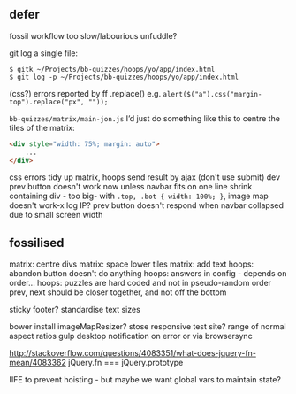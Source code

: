 ## defer



fossil workflow too slow/labourious
unfuddle?


git log a single file:

    $ gitk ~/Projects/bb-quizzes/hoops/yo/app/index.html
    $ git log -p ~/Projects/bb-quizzes/hoops/yo/app/index.html


(css?) errors reported by ff
.replace() e.g. `alert($("a").css("margin-top").replace("px", ""));`

`bb-quizzes/matrix/main-jon.js`
I’d just do something like this to centre the tiles of the matrix:  

```html
<div style="width: 75%; margin: auto">
    ...
</div>
```

css errors
tidy up matrix, hoops
send result by ajax (don't use submit)
dev prev button doesn't work now unless navbar fits on one line
shrink containing div - too big-
with `.top, .bot { width: 100%; }`, image map doesn't work-x
log IP?
prev button doesn't respond when navbar collapsed due to small screen width

## fossilised

matrix: centre divs
matrix: space lower tiles
matrix: add text
hoops: abandon button doesn't do anything
hoops: answers in config - depends on order...
hoops: puzzles are hard coded and not in pseudo-random order
prev, next should be closer together, and not off the bottom

sticky footer?
standardise text sizes

bower install imageMapResizer?
stose responsive test site?
range of normal aspect ratios
gulp desktop notification on error
or via browsersync

http://stackoverflow.com/questions/4083351/what-does-jquery-fn-mean/4083362 jQuery.fn === jQuery.prototype


IIFE to prevent hoisting - but maybe we want global vars to maintain state?
